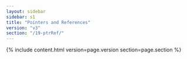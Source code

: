 ```yaml
---
layout: sidebar
sidebar: s1
title: "Pointers and References"
version: "v3"
section: "/19-ptrRef/"
---
```

{% include content.html version=page.version section=page.section %}